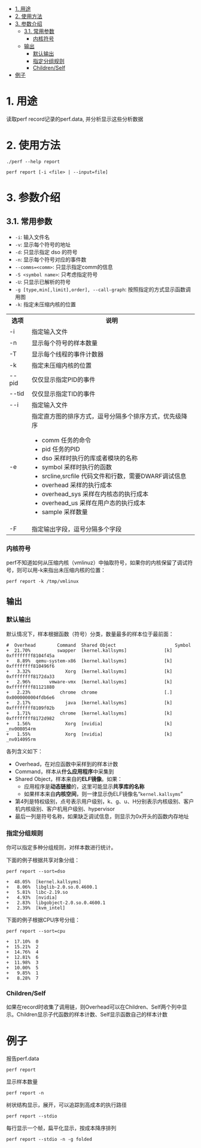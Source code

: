 
<!-- @import "[TOC]" {cmd="toc" depthFrom=1 depthTo=6 orderedList=false} -->

<!-- code_chunk_output -->

- [1. 用途](#1-用途)
- [2. 使用方法](#2-使用方法)
- [3. 参数介绍](#3-参数介绍)
  - [3.1. 常用参数](#31-常用参数)
    - [内核符号](#内核符号)
  - [输出](#输出)
    - [默认输出](#默认输出)
    - [指定分组规则](#指定分组规则)
    - [Children/Self](#childrenself)
- [例子](#例子)

<!-- /code_chunk_output -->

# 1. 用途

读取perf record记录的perf.data, 并分析显示这些分析数据

# 2. 使用方法

```
./perf --help report
```

```
perf report [-i <file> | --input=file]
```

# 3. 参数介绍

## 3.1. 常用参数

* `-i`: 输入文件名
* `-v`: 显示每个符号的地址
* `-d`: 只显示指定 dso 的符号
* `-n`: 显示每个符号对应的事件数
* `--comms=<comm>`: 只显示指定comm的信息
* `-S <symbol name>`: 只考虑指定符号 
* `-U`: 只显示已解析的符号
* `-g [type,min[,limit],order], --call-graph`: 按照指定的方式显示函数调用图
* `-k`: 指定未压缩内核的位置

<table>
    <tr>
        <th>选项</th>
        <th>说明</th>
    </tr>
    <tr>
        <td>-i</td>
        <td>指定输入文件</td>
    </tr>
    <tr>
        <td>-n</td>
        <td>显示每个符号的样本数量</td>
    </tr>
    <tr>
        <td>-T</td>
        <td>显示每个线程的事件计数器</td>
    </tr>
    <tr>
        <td>-k</td>
        <td>指定未压缩内核的位置</td>
    </tr>
    <tr>
        <td>--pid</td>
        <td>仅仅显示指定PID的事件</td>
    </tr>
    <tr>
        <td>--tid</td>
        <td>仅仅显示指定TID的事件</td>
    </tr>
    <tr>
        <td>--i</td>
        <td>指定输入文件</td>
    </tr>
    <tr>
        <td>-e</td>
        <td>
        指定直方图的排序方式，逗号分隔多个排序方式，优先级降序<br>
        <ul>
        <li>comm 任务的命令</li>
        <li>pid 任务的PID</li>
        <li>dso 采样时执行的库或者模块的名称</li>
        <li>symbol 采样时执行的函数</li>
        <li>srcline,srcfile 代码文件和行数，需要DWARF调试信息</li>
        <li>overhead 采样的执行成本</li>
        <li>overhead_sys 采样在内核态的执行成本</li>
        <li>overhead_us 采样在用户态的执行成本</li>
        <li>sample 采样数量</li>
        </ul>
        </td>
    </tr>
    <tr>
        <td>-F</td>
        <td>指定输出字段，逗号分隔多个字段</td>
    </tr>
</table>

### 内核符号

perf不知道如何从压缩内核（vmlinuz）中抽取符号，如果你的内核保留了调试符号，则可以用-k来指出未压缩内核的位置：

```
perf report -k /tmp/vmlinux
```

## 输出

### 默认输出

默认情况下，样本根据函数（符号）分类，数量最多的样本位于最前面：

```
#  Overhead        Command  Shared Object                      Symbol
+  21.70%          swapper  [kernel.kallsyms]              [k] 0xffffffff8104f45a
+   8.89%  qemu-system-x86  [kernel.kallsyms]              [k] 0xffffffff810496f6
+   3.32%             Xorg  [kernel.kallsyms]              [k] 0xffffffff8172da33
+   2.96%       vmware-vmx  [kernel.kallsyms]              [k] 0xffffffff81121880
+   2.23%           chrome  chrome                         [.] 0x0000000004fdb6e6
+   2.17%             java  [kernel.kallsyms]              [k] 0xffffffff8109f02b
+   1.71%           chrome  [kernel.kallsyms]              [k] 0xffffffff8172d982
+   1.56%             Xorg  [nvidia]                       [k] _nv008054rm
+   1.55%             Xorg  [nvidia]                       [k] _nv014095rm
```

各列含义如下：

* Overhead，在对应函数中采样到的样本计数
* Command，样本从**什么应用程序**中采集到
* Shared Object，样本来自的**ELF镜像**。如果：
  * 应用程序是**动态链接**的，这里可能显示**共享库的名称**
  * 如果样本来自**内核空间**，则一律显示伪ELF镜像名“`kernel.kallsyms`”
* 第4列是特权级别，点号表示用户级别，k、g、u、H分别表示内核级别、客户机内核级别、客户机用户级别、hypervisor
* 最后一列是符号名称，如果缺乏调试信息，则显示为0x开头的函数内存地址

### 指定分组规则

你可以指定多种分组规则，对样本数进行统计。

下面的例子根据共享对象分组：

```
perf report --sort=dso
 
+  48.05%  [kernel.kallsyms]                                                                                                                                                             
+   8.06%  libglib-2.0.so.0.4600.1                                                                                                                                                       
+   5.81%  libc-2.19.so                                                                                                                                                                  
+   4.93%  [nvidia]                                                                                                                                                                      
+   2.83%  libgobject-2.0.so.0.4600.1                                                                                                                                                    
+   2.39%  [kvm_intel]  
```

下面的例子根据CPU序号分组：

```
perf report --sort=cpu
 
+  17.10%  0                                                                                                                                                                             
+  15.21%  2                                                                                                                                                                             
+  14.76%  4                                                                                                                                                                             
+  12.81%  6                                                                                                                                                                             
+  11.98%  3                                                                                                                                                                             
+  10.00%  5                                                                                                                                                                             
+   9.85%  1                                                                                                                                                                             
+   8.28%  7  
```

### Children/Self

如果在record时收集了调用链，则Overhead可以在Children、Self两个列中显示。Children显示子代函数的样本计数、Self显示函数自己的样本计数

# 例子

报告perf.data

```
perf report
```
显示样本数量

```
perf report -n
```

树状结构显示，展开，可以追踪到高成本的执行路径

```
perf report --stdio
```

每行显示一个帧，扁平化显示，按成本降序排列

```
perf report --stdio -n -g folded
```